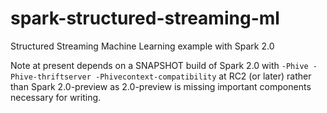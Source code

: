 # spark-structured-streaming-ml
Structured Streaming Machine Learning example with Spark 2.0

Note at present depends on a SNAPSHOT build of Spark 2.0 with `-Phive -Phive-thriftserver -Phivecontext-compatibility` at RC2 (or later) rather than Spark 2.0-preview as 2.0-preview is missing important components necessary for writing.